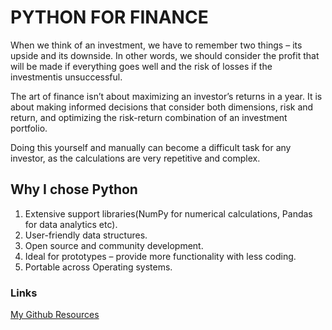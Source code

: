 # PYTHON FOR FINANCE
When we think of an investment, we have to remember two things – its upside and its downside. In other words, we should consider the profit that will be made if everything goes well and the risk of losses if the investmentis unsuccessful.

The art of finance isn’t about maximizing an investor’s returns in a year. It is about making informed decisions that consider both dimensions, risk and return, and optimizing the risk-return combination of an investment portfolio.

Doing this yourself and manually can become a difficult task for any investor, as the calculations are very repetitive and complex.

## Why I chose Python

1. Extensive support libraries(NumPy for numerical calculations, Pandas for data analytics etc).
2. User-friendly data structures.
3. Open source and community development. 
4. Ideal for prototypes – provide more functionality with less coding.
5. Portable across Operating systems.

### Links
[My Github Resources](https://github.com/CarlosGatti/python-finance)


